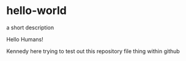 # hello-world
a short description


Hello Humans!

Kennedy here trying to test out this repository file thing within github
